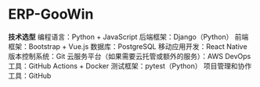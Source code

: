 # ERP-GooWin

**技术选型**
编程语言：Python + JavaScript
后端框架：Django（Python）
前端框架：Bootstrap + Vue.js
数据库：PostgreSQL
移动应用开发：React Native
版本控制系统：Git
云服务平台（如果需要云托管或额外的服务）：AWS
DevOps工具：GitHub Actions + Docker
测试框架：pytest（Python）
项目管理和协作工具：GitHub
